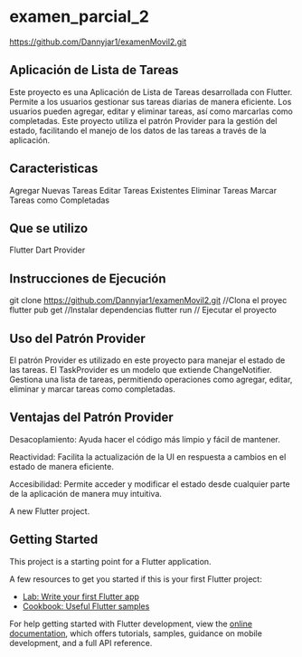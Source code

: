 # examen_parcial_2
https://github.com/Dannyjar1/examenMovil2.git


## Aplicación de Lista de Tareas

Este proyecto es una Aplicación de Lista de Tareas desarrollada con Flutter. Permite a los usuarios gestionar sus tareas diarias de manera eficiente. Los usuarios pueden agregar, editar y eliminar tareas, así como marcarlas como completadas. Este proyecto utiliza el patrón Provider para la gestión del estado, facilitando el manejo de los datos de las tareas a través de la aplicación.

## Caracteristicas 
Agregar Nuevas Tareas
Editar Tareas Existentes
Eliminar Tareas
Marcar Tareas como Completadas

## Que se utilizo 

Flutter
Dart
Provider


## Instrucciones de Ejecución

git clone https://github.com/Dannyjar1/examenMovil2.git  //Clona el proyec
flutter pub get  //Instalar dependencias 
flutter run  // Ejecutar el proyecto 



## Uso del Patrón Provider

El patrón Provider es utilizado en este proyecto para manejar el estado de las tareas. El TaskProvider es un modelo que extiende ChangeNotifier. Gestiona una lista de tareas, permitiendo operaciones como agregar, editar, eliminar y marcar tareas como completadas.


## Ventajas del Patrón Provider

Desacoplamiento: Ayuda hacer el código más limpio y fácil de mantener.

Reactividad: Facilita la actualización de la UI en respuesta a cambios en el estado de manera eficiente.

Accesibilidad: Permite acceder y modificar el estado desde cualquier parte de la aplicación de manera muy intuitiva.





A new Flutter project.

## Getting Started

This project is a starting point for a Flutter application.

A few resources to get you started if this is your first Flutter project:

- [Lab: Write your first Flutter app](https://docs.flutter.dev/get-started/codelab)
- [Cookbook: Useful Flutter samples](https://docs.flutter.dev/cookbook)

For help getting started with Flutter development, view the
[online documentation](https://docs.flutter.dev/), which offers tutorials,
samples, guidance on mobile development, and a full API reference.
